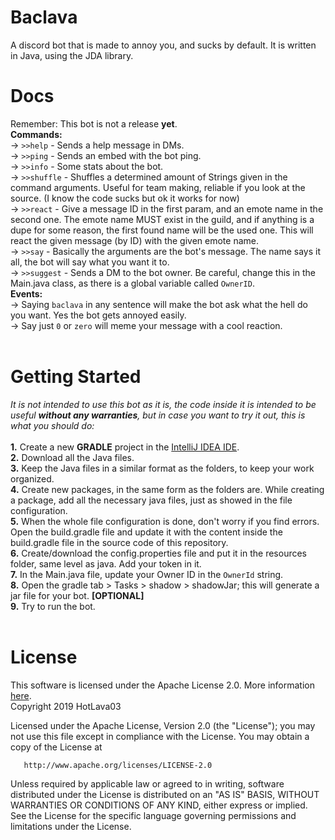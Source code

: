 # Baclava
A discord bot that is made to annoy you, and sucks by default. It is written in Java, using the JDA library.
# Docs
Remember: This bot is not a release **yet**. <br>
  **Commands:**<br>
    -> `>>help` - Sends a help message in DMs.<br>
    -> `>>ping` - Sends an embed with the bot ping.<br>
    -> `>>info` - Some stats about the bot.<br>
    -> `>>shuffle` - Shuffles a determined amount of Strings given in the command arguments. Useful for team making, reliable if you look at the source. (I know the code sucks but ok it works for now)<br>
    -> `>>react` - Give a message ID in the first param, and an emote name in the second one. The emote name MUST exist in the guild, and if anything is a dupe for some reason, the first found name will be the used one. This will react the given message (by ID) with the given emote name.<br>
    -> `>>say` - Basically the arguments are the bot's message. The name says it all, the bot will say what you want it to.<br>
    -> `>>suggest` - Sends a DM to the bot owner. Be careful, change this in the Main.java class, as there is a global variable called `OwnerID`.<br>
 **Events:**<br>
    -> Saying `baclava` in any sentence will make the bot ask what the hell do you want. Yes the bot gets annoyed easily.<br>
    -> Say just `0` or `zero` will meme your message with a cool reaction.<br>
    <br>
# Getting Started
*It is not intended to use this bot as it is, the code inside it is intended to be useful **without any warranties**, but in case you want to try it out, this is what you should do:*<br>
<br>
 **1.** Create a new **GRADLE** project in the <a href="https://www.jetbrains.com/idea/">IntelliJ IDEA IDE</a>.<br>
 **2.** Download all the Java files.<br>
 **3.** Keep the Java files in a similar format as the folders, to keep your work organized.<br>
 **4.** Create new packages, in the same form as the folders are. While creating a package, add all the necessary java files, just as showed in the file configuration.<br>
 **5.** When the whole file configuration is done, don't worry if you find errors. Open the build.gradle file and update it with the content inside the build.gradle file in the source code of this repository.<br>
 **6.** Create/download the config.properties file and put it in the resources folder, same level as java. Add your token in it.<br>
 **7.** In the Main.java file, update your Owner ID in the `OwnerId` string.<br>
 **8.** Open the gradle tab > Tasks > shadow > shadowJar; this will generate a jar file for your bot. **[OPTIONAL]**<br>
 **9.** Try to run the bot.<br><br>
 
 # License
  This software is licensed under the Apache License 2.0. More information <a href=https://github.com/HotLava03/Baclava/blob/master/LICENSE>here</a>.<br>
  Copyright 2019 HotLava03

   Licensed under the Apache License, Version 2.0 (the "License");
   you may not use this file except in compliance with the License.
   You may obtain a copy of the License at

       http://www.apache.org/licenses/LICENSE-2.0

   Unless required by applicable law or agreed to in writing, software
   distributed under the License is distributed on an "AS IS" BASIS,
   WITHOUT WARRANTIES OR CONDITIONS OF ANY KIND, either express or implied.
   See the License for the specific language governing permissions and
   limitations under the License.
